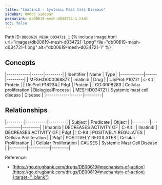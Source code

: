```yaml
---
title: "Imatinib - Systemic Mast Cell Disease"
sidebar: mydoc_sidebar
permalink: db00619-mesh-d034721-1.html
toc: false 
---
```



Path ID: `DB00619_MESH_D034721_1`
{% include image.html url="images/db00619-mesh-d034721-1.png" file="db00619-mesh-d034721-1.png" alt="db00619-mesh-d034721-1" %}

## Concepts

|------------|------|---------|
| Identifier | Name | Type    |
|------------|------|---------|
| MESH:D000068877 | imatinib | Drug |
| UniProt:P10721 | c-Kit | Protein |
| UniProt:P16234 | Pdgf | Protein |
| GO:0008283 | Cellular proliferation | BiologicalProcess |
| MESH:D034721 | Systemic mast cell disease | Disease |
|------------|------|---------|

## Relationships

|---------|-----------|---------|
| Subject | Predicate | Object  |
|---------|-----------|---------|
| Imatinib | DECREASES ACTIVITY OF | C-Kit |
| Imatinib | DECREASES ACTIVITY OF | Pdgf |
| C-Kit | POSITIVELY REGULATES | Cellular Proliferation |
| Pdgf | POSITIVELY REGULATES | Cellular Proliferation |
| Cellular Proliferation | CAUSES | Systemic Mast Cell Disease |
|---------|-----------|---------|

Reference:
  - [https://go.drugbank.com/drugs/DB00619#mechanism-of-action](https://go.drugbank.com/drugs/DB00619#mechanism-of-action){:target="_blank"}